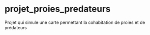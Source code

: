 # projet_proies_predateurs
Projet qui simule une carte permettant la cohabitation de proies et de prédateurs
